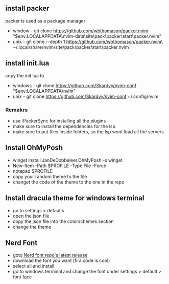## install packer

packer is used as a package manager
* window - git clone https://github.com/wbthomason/packer.nvim "$env:LOCALAPPDATA\nvim-data\site\pack\packer\start\packer.nvim"
* unix - git clone --depth 1 https://github.com/wbthomason/packer.nvim\ ~/.local/share/nvim/site/pack/packer/start/packer.nvim

## install init.lua  
copy the init.lua to
* windows - git clone https://github.com/Skardyy/nvim-conf "$env:LOCALAPPDATA/nvim"
* unix - git clone https://github.com/Skardyy/nvim-conf ~/.config/nvim

### Remakrs  
* use :PackerSync for installing all the plugins
* make sure to install the dependencies for the lsp
* make sure to put files inside folders, so the lsp wont load all the servers

## Install OhMyPosh  
* winget install JanDeDobbeleer.OhMyPosh -s winget
* New-Item -Path $PROFILE -Type File -Force
* notepad $PROFILE
* copy your random theme to the file
* changet the code of the theme to the one in the repo

## Install dracula theme for windows terminal  
* go to settings > defaults
* open the json file
* copy the json file into the colorschemes section
* change the theme

## Nerd Font  
* goto [Nerd font repo's latest release](https://github.com/ryanoasis/nerd-fonts/releases/latest)
* download the font you want (fira code is cool)
* select all and install
* go to windows terminal and change the font under settings > default > font face
